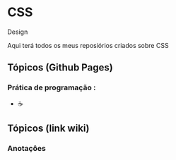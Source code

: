 # CSS

  Design
 
<p> Aqui terá todos os meus reposiórios criados sobre CSS </p>
 

<!---
<strong> Os significados dos logotipos :</strong>
|Descrição | Logotipo   |
|:--: |:--:|
| Projeto em desenvolvimento    |  🛑  |
| Meus projetos Favoritos | :heart: |
| Código Fonte - local do repositório | ☕|  -->

## Tópicos (Github Pages) 
### Prática de programação  : 
* [ ]()  ☕ [ ]()


## Tópicos (link wiki)  
### Anotaçôes
